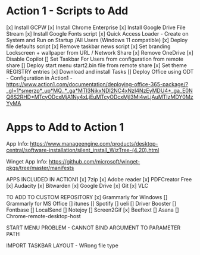 # Action 1 - Scripts to Add
[x] Install GCPW
[x] Install Chrome Enterprise
[x] Install Google Drive File Stream
[x] Install Google Fonts script
[x] Quick Access Loader - Create on System and Run on Startup /All Users (Windows 11 compatible)
[x] Deploy file defaults script 
[x] Remove taskbar news script
[x] Set branding Lockscreen + wallpaper from URL / Network Share
[x] Remove OneDrive
[x] Disable Copilot
[] Set Taskbar For Users from configuration from remote share
[] Deploy start menu start2.bin file from remote share
[x] Set theme REGISTRY entries
[x] Download and install Tasks
[] Deploy Office using ODT - Configuration in Action1 - https://www.action1.com/documentation/deploying-office-365-package/?_gl=1*smerzp*_up*MQ..*_ga*MTI3NjkxNDI2NC4xNzI4NzEyMDU4*_ga_E0NQ6S2RHD*MTcyODcxMjA1Ny4xLjEuMTcyODcxMjI3Mi4wLjAuMTIzMDY0MzYyMA


# Apps to Add to Action 1

App Info: https://www.manageengine.com/products/desktop-central/software-installation/silent_install_WizTree-(4.20).html

Winget App Info: https://github.com/microsoft/winget-pkgs/tree/master/manifests


APPS INCLUDED IN ACTION1
[x] 7zip
[x] Adobe reader
[x] PDFCreator Free
[x] Audacity
[x] Bitwarden
[x] Google Drive
[x] Git
[x] VLC

TO ADD TO CUSTOM REPOSITORY
[x] Grammarly for Windows
[] Grammarly for MS Office
[] itunes
[] Spotify
[] ueli
[] Driver Booster
[] Fontbase
[] LocalSend
[] Notejoy
[] Screen2Gif
[x] Beeftext
[] Asana
[] Chrome-remote-desktop-host


START MENU PROBLEM - CANNOT BIND ARGUMENT TO PARAMETER PATH 

IMPORT TASKBAR LAYOUT - WRong file type